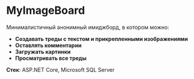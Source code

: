 # MyImageBoard  

Минималистичный анонимный имиджборд, в котором можно:  

- **Создавать треды с текстом и прикрепленными изображениями** 
- **Оставлять комментарии** 
- **Загружать картинки**   
- **Просматривать все треды**

**Стек**: ASP.NET Core, Microsoft SQL Server 